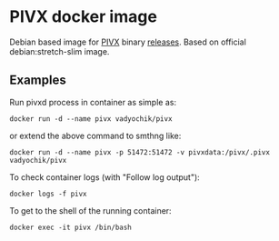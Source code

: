 # PIVX docker image

Debian based image for [PIVX](https://pivx.org/) binary [releases](https://github.com/PIVX-Project/PIVX/releases). Based on official debian:stretch-slim image.

## Examples

Run pivxd process in container as simple as:

`docker run -d --name pivx vadyochik/pivx` 

or extend the above command to smthng like:

`docker run -d --name pivx -p 51472:51472 -v pivxdata:/pivx/.pivx vadyochik/pivx` 

To check container logs (with "Follow log output"):

`docker logs -f pivx`

To get to the shell of the running container:

`docker exec -it pivx /bin/bash`

